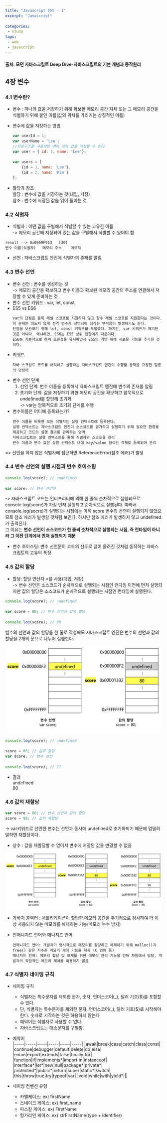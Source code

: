 ```yaml
---
title: "Javascript 정리 - 1"
excerpt: "Javascript"

categories:
 - study
tags:
 - web
 - javascript
---
```


#### 출처: 모던 자바스크립트 Deep Dive-자바스크립트의 기본 개념과 동작원리

## 4장 변수
### 4.1 변수란?
- 변수 : 하나의 값을 저장하기 위해 확보한 메모리 공간 자체 또는 그 메모리 공간을 식별하기 위해 붙인 이름(값의 위치를 가리키는 상징적인 이름)

- 변수에 값을 저장하는 방법
    ```javascript
    var userId = 1;
    var userName = 'Lee';
    //자료구조를 사용하면 여러 개의 값을 저장할 수 있다.
    var user = { id: 1, name: 'Lee'};

    var users = [
        {id = 1, name: 'Lee'},
        {id = 2, name: 'Kim'}
    ];
    ```

- 할당과 참조  
    할당 : 변수에 값을 저장하는 것(대입, 저장)  
    참조 : 변수에 저장된 값을 읽어 들이는 것  

### 4.2 식별자
- 식별자 : 어떤 값을 구별해서 식별할 수 있는 고유한 이름  
-> 메모리 공간에 저장되어 있는 값을 구별해서 식별할 수 있어야 함

 ```text
result --> 0x0669F913   [30]
변수 이름(식별자)   메모리 주소    메모리
```
- 선언 : 자바스크립트 엔진에 식별자의 존재를 알림

### 4.3 변수 선언
- 변수 선언 : 변수를 생성하는 것  
-> 메모리 공간을 확보하고 변수 이름과 확보된 메모리 공간의 주소를 연결해서 저장할 수 있게 준비하는 것
- 변수 선언 키워드 : var, let, const
- ES5 vs ES6
    ```text
    var의 단점은 블록 레벨 스코프를 지원하지 않고 함수 레벨 스코프를 지원한다는 것이다. 이 문제는 의도치 않게 전역 변수가 선언되어 심각한 부작용이 발생하기도 한다.
    단점을 보완하기 위해 let, const 키워드를 도입했다. 하지만, var 키워드가 폐기된 것은 아니다. 왜냐하면, ES6는 ES5 상위 집합이기 때문이다.
    ES6는 기본적으로 하위 호환성을 유지하면서 ES5의 기반 위에 새로운 기능을 추가한 것이다.
    ```
- 키워드
    ```text
    자바 스크립트 코드를 해석하고 실행하는 자바스크립트 엔진이 수행할 동작을 규정한 일종의 명령어
    ```
- 변수 선언 단계
    1. 선언 단계: 변수 이름을 등록해서 자바스크립트 엔진에 변수의 존재를 알림
    2. 초기화 단계: 값을 저장하기 위한 메모리 공간을 확보하고 암묵적으로 undefined를 할당해 초기화  
    -> var는 암묵적으로 초기화 단계를 수행
- 변수이름은 어디에 등록되는가?
    ```text
    변수 이름을 비롯한 모든 식별자는 실행 컨텍스트에 등록된다.
    실행 컨텍스트는 자바스크립트 엔진이 소스코드를 평가하고 실행하기 위해 필요한 환경을 제공하고 코드의 실행 결과를 관리하는 영역
    자바스크립트는 실행 컨텍스트를 통해 식별자와 스코프를 관리
    변수 이름과 변수 값은 실행 컨텍스트 내에 key/value 형식인 객체로 등록되어 관리
    ```
=> 선언을 하지 않은 식별자에 접근하면 ReferenceError(참조 에러)가 발생

### 4.4 변수 선언의 실행 시점과 변수 호이스팅
```javascript
console.log(score); // undefined

var score; // 변수 선언문
```
-> 자바스크립트 코드는 인터프리터에 의해 한 줄씩 순차적으로 실행되므로 console.log(score)가 가장 먼저 실행되고 순차적으로 실행된다. 따라서 console.log(socre)가 실행되는 시점에는 아직 score 변수의 선언이 실행되지 않았으므로 참조 에러가 발생할 것처럼 보인다. 하지만 참조 에러가 발생하지 않고 undefined가 출력된다.  
그 이유는 __변수 선언이 소스코드가 한 줄씩 순차적으로 실행되는 시점, 즉 런타임이 아니라 그 이전 단계에서 먼저 실행되기 때문__
- 변수 호이스팅: 변수 선언문이 코드의 선두로 끌어 올려진 것처럼 동작하는 자바스크립트의 고유의 특징

### 4.5 값의 할당
- 할당: 할당 연산자 =를 사용(대입, 저장)  
-> 변수 선언은 소스코드가 순차적으로 실행되는 시점인 런다임 이전에 먼저 실행되지만 값의 할당은 소스코드가 순차적으로 실행되는 시점인 런타임에 실행된다.
```javascript
console.log(score); // undefined

var score = 80; // 변수 선언과 값의 할당

console.log(score); // 80
```

볌수의 선언과 값의 할당을 한 줄로 작성해도 자바스크립트 엔진은 변수의 선언과 값의 할당을 2개의 문으로 나누어 실행한다.  

![value2](../assets/img/value.png)

```javascript
console.log(score); // undefined

score = 80; // 값의 할당
var score; // 변수 선언

console.log(score); // ??
```
- 결과  
    undefined  
    80  


### 4.6 값의 재할당
```javascript
var score = 80; // 변수 선언과 값의 할당
score = 90; // 값의 재할당
```
-> var키워드로 선언한 변수는 선언과 동시에 undefined로 초기화되기 때문에 엄밀히 말하면 재할당이다.

- 상수 : 값을 재할당할 수 없어서 변수에 저장된 값을 변경할 수 없음

![value](../assets/img/value2.png)

- 가바지 콜렉터 : 애플리케이션이 할당한 메모리 공간을 주기적으로 검사하여 더 이상 사용되지 않는 메모리를 해제하는 기능(메모리 누수 방지)

- 인매니지드 언어와 매니지드 언어
    ```text
    언매니지드 언어: 개발자가 명시적으로 메모리를 할당하고 해제하기 위해 malloc()과 free() 같은 저수준 메모리 제어 기능을 제공 (C 언어 등)
    매니지드 언어: 메모리 할당 및 해제를 위한 메모리 관리 기능을 언어 차원에서 담당, 개발자의 직접적인 메모리 제어를 허용하지 않음
    ```

### 4.7 식별자 네이밍 규칙
- 네이밍 규칙
    - 식별자는 특수문자를 제외한 문자, 숫자, 언더스코어(_), 달러 기호($)를 포함할 수 있다.
    - 단, 식별자는 특수문자를 제외한 문자, 언더스코어(_), 달러 기호($)로 시작해야 한다. 숫자로 시작하는 것은 허용하지 않는다
    - 예약어는 식별자로 사용할 수 없다.
    - 자바스크립트는 대소문자를 구별함.

- 예약어  
    |-----|-----|-----|-----|-----|-----|
    |await|break|case|catch|class|const|
    |continue|debugger|default|delete|do|else|
    |enum|export|extends|false|finally|for|
    |function|if|implements*|import|in|instanceof|
    |interface*|let*|new|null|package*|private*|
    |protected*|public*|return|super|static*|switch|
    |this|throw|true|try|typeof|var|
    |void|while|with|yield*|||

- 네이빙 컨벤션 유형
    - 카멜케이스: ex) firstName
    - 스네이크 케이스: ex) first_name
    - 파스칼 케이스: ex) FirstName
    - 헝가리언 케이스: ex) strFirstName(type + identifier)